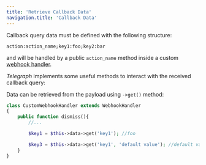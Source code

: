 ```yaml
---
title: 'Retrieve Callback Data'
navigation.title: 'Callback Data'
---
```


Callback query data must be defined with the following structure:

```
action:action_name;key1:foo;key2:bar
```

and will be handled by a public `action_name` method inside a custom [webhook handler](webhooks/overview).

*Telegraph* implements some useful methods to interact with the received callback query:


Data can be retrieved from the payload using `->get()` method:

```php
class CustomWebhookHandler extends WebhookHandler
{
    public function dismiss(){
        //...

        $key1 = $this->data->get('key1'); //foo

        $key3 = $this->data->get('key1', 'default value'); //default value
    }
}
```



